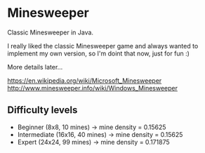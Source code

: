 Minesweeper
===========

Classic Minesweeper in Java.

I really liked the classic Minesweeper game and always wanted to implement my own version, so I'm doint that now, just for fun :)

More details later...

https://en.wikipedia.org/wiki/Microsoft_Minesweeper
http://www.minesweeper.info/wiki/Windows_Minesweeper


Difficulty levels
-----------------

- Beginner (8x8, 10 mines) -> mine density = 0.15625
- Intermediate (16x16, 40 mines) -> mine density = 0.15625
- Expert (24x24, 99 mines) -> mine density = 0.171875

